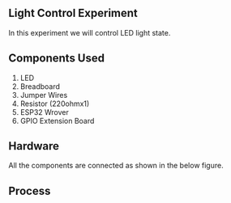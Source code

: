 ## Light Control Experiment
In this experiment we will control LED light state.

## Components Used
1. LED 
2. Breadboard
3. Jumper Wires
4. Resistor (220ohmx1)
5. ESP32 Wrover
6. GPIO Extension Board

## Hardware
All the components are connected as shown in the below figure.

## Process

